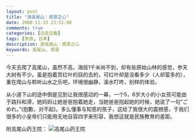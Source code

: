 ```yaml
---
layout: post
title: "游高尾山：感恩之心"
date: 2008-11-23 23:51:00
comments: true
categories: [边走边看]
tags: [旅游, 日本]
description: 游高尾山：感恩之心
keywords: 高尾山, 感恩
---
```


今天去爬了高尾山，虽然不高，海拔1千米尚不到，却有些原始山林的感觉，参天大树有不少。虽是抱着赏红叶的目的去的，可红叶却是没看多少（人却蛮多的），重在爬山与聆听山水之乐吧，环境很幽静，溪水叮咚，别样的体验。 

从小道下山的途中倒是见到让我很感动的一幕，一个5，6岁大小的小女孩可能由于路抖和滑，她妈妈让她爸爸抱着她走，当她爸爸抱起她的时候，她说了一句“ごめれ。”(抱歉，对不起)。多么懂事与知恩的孩子，这给了我很大的震撼感，于我们很多的小皇帝们只能用无地自容四字来形容，我想这就是民族教育的差距。 

附高尾山药王院：
![高尾山药王院](http://i.imgur.com/h8RTPMM.jpg)
